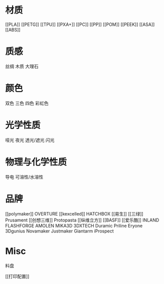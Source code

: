 


# 材质

[[PLA]]
[[PETG]]
[[TPU]]
[[PXA+]]
[[PC]]
[[PP]]
[[POM]]
[[PEEK]]
[[ASA]]
[[ABS]]

# 质感

丝绸
木质
大理石

# 颜色

双色
三色
四色
彩虹色

# 光学性质

哑光
夜光
透光/遮光
闪光

# 物理与化学性质

导电
可溶性/水溶性



# 品牌

[[polymaker]]
OVERTURE
[[kexcelled]]
HATCHBOX
[[易生]]
[[三绿]]
Prusament
[[创想三维]]
Protopasta
[[纵维立方]]
[[BASF]]
[[爱乐酷]]
INLAND
FLASHFORGE
AMOLEN
MIKA3D
3DXTECH
Duramic
Priline
Eryone
3Dgunius
Novamaker
Justmaker
Giantarm
iProspect

# Misc

料盘

[[打印配置]]




